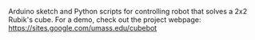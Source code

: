 Arduino sketch and Python scripts for controlling robot that solves a 2x2 Rubik's cube. For a demo, check out the project webpage: https://sites.google.com/umass.edu/cubebot
